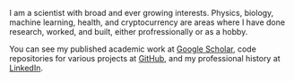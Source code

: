 
I am a scientist with broad and ever growing interests. Physics, biology, machine learning, health, and cryptocurrency are areas where I have done research, worked, and built, either profressionally or as a hobby.

You can see my published academic work at [Google Scholar](https://scholar.google.com/citations?user=1GEQv5gAAAAJ&hl=en), code repositories for various projects at [GitHub](https://github.com/sagarsetru), and my professional history at [LinkedIn](https://www.linkedin.com/in/sagar-setru/).
